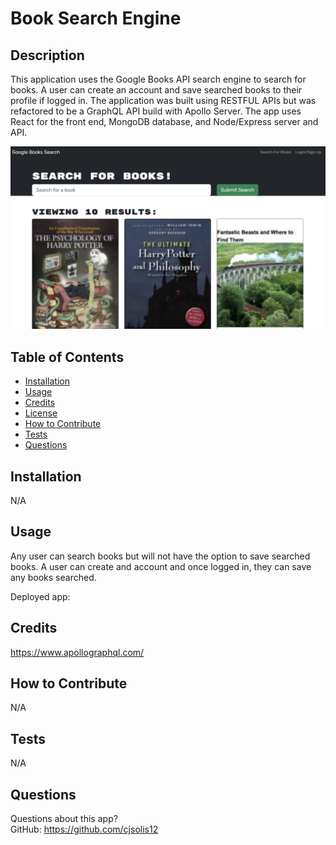 # Book Search Engine

 ## Description
  This application uses the Google Books API search engine to search for books. A user can create an account and save searched books to their profile if logged in. The application was built using RESTFUL APIs but was refactored to be a GraphQL API build with Apollo Server. The app uses React for the front end, MongoDB database, and Node/Express server and API. 

![Image Description](./Develop/client/public/book-search.png)


  ## Table of Contents
  * [Installation](#installation)
  * [Usage](#usage)
  * [Credits](#credits)
  * [License](#license)
  * [How to Contribute](#how-to-contribute)
  * [Tests](#tests)
  * [Questions](#questions)
  
  ## Installation
  N/A

  ## Usage
  Any user can search books but will not have the option to save searched books. A user can create and account and once logged in, they can save any books searched. 

  Deployed app: 


  ## Credits
  https://www.apollographql.com/
 
   

  ## How to Contribute
  N/A

  ## Tests
  N/A

  ## Questions
  Questions about this app?  
  GitHub: https://github.com/cjsolis12  